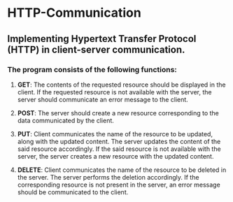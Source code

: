 # HTTP-Communication
## Implementing Hypertext Transfer Protocol (HTTP) in client-server communication. 

### The program consists of the following functions:

1. **GET**: The contents of the requested resource should be displayed in the client. If the requested
resource is not available with the server, the server should communicate an error message to
the client.

2. **POST**: The server should create a new resource corresponding to the data communicated by
the client.

3. **PUT**: Client communicates the name of the resource to be updated, along with the updated
content. The server updates the content of the said resource accordingly. If the said resource
is not available with the server, the server creates a new resource with the updated content.

4. **DELETE**: Client communicates the name of the resource to be deleted in the server. The server
performs the deletion accordingly. If the corresponding resource is not present in the server,
an error message should be communicated to the client.
